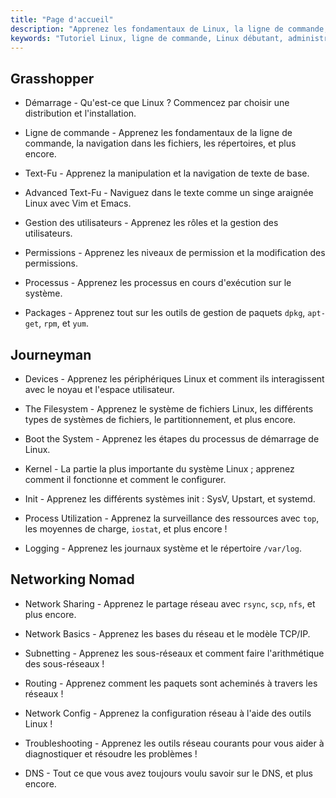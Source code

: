 ```yaml
---
title: "Page d'accueil"
description: "Apprenez les fondamentaux de Linux, la ligne de commande, la gestion des utilisateurs et la mise en réseau. Explorez des sujets allant du débutant à l'expert pour une administration efficace des systèmes Linux."
keywords: "Tutoriel Linux, ligne de commande, Linux débutant, administration système, guide Linux, mise en réseau, gestion de paquets, commandes Linux"
---
```


## Grasshopper

- Démarrage - Qu'est-ce que Linux ? Commencez par choisir une distribution et l'installation.

- Ligne de commande - Apprenez les fondamentaux de la ligne de commande, la navigation dans les fichiers, les répertoires, et plus encore.

- Text-Fu - Apprenez la manipulation et la navigation de texte de base.

- Advanced Text-Fu - Naviguez dans le texte comme un singe araignée Linux avec Vim et Emacs.

- Gestion des utilisateurs - Apprenez les rôles et la gestion des utilisateurs.

- Permissions - Apprenez les niveaux de permission et la modification des permissions.

- Processus - Apprenez les processus en cours d'exécution sur le système.

- Packages - Apprenez tout sur les outils de gestion de paquets `dpkg`, `apt-get`, `rpm`, et `yum`.

## Journeyman

- Devices - Apprenez les périphériques Linux et comment ils interagissent avec le noyau et l'espace utilisateur.

- The Filesystem - Apprenez le système de fichiers Linux, les différents types de systèmes de fichiers, le partitionnement, et plus encore.

- Boot the System - Apprenez les étapes du processus de démarrage de Linux.

- Kernel - La partie la plus importante du système Linux ; apprenez comment il fonctionne et comment le configurer.

- Init - Apprenez les différents systèmes init : SysV, Upstart, et systemd.

- Process Utilization - Apprenez la surveillance des ressources avec `top`, les moyennes de charge, `iostat`, et plus encore !

- Logging - Apprenez les journaux système et le répertoire `/var/log`.

## Networking Nomad

- Network Sharing - Apprenez le partage réseau avec `rsync`, `scp`, `nfs`, et plus encore.

- Network Basics - Apprenez les bases du réseau et le modèle TCP/IP.

- Subnetting - Apprenez les sous-réseaux et comment faire l'arithmétique des sous-réseaux !

- Routing - Apprenez comment les paquets sont acheminés à travers les réseaux !

- Network Config - Apprenez la configuration réseau à l'aide des outils Linux !

- Troubleshooting - Apprenez les outils réseau courants pour vous aider à diagnostiquer et résoudre les problèmes !

- DNS - Tout ce que vous avez toujours voulu savoir sur le DNS, et plus encore.
